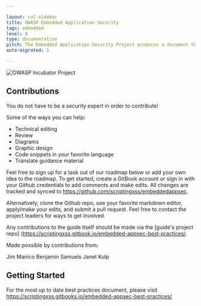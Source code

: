 ```yaml
---

layout: col-sidebar
title: OWASP Embedded Application Security
tags: embedded
level: 0
type: documentation
pitch: The Embedded Application Security Project produces a document that will provide a detailed technical pathway for manufacturers to build secure devices for an increasingly insecure world.
auto-migrated: 1

---
```


![OWASP Incubator Project](https://owasp.org/www-project-cyber-controls-matrix/assets/images/OWASP-Incubator_Project-blue.svg)


## Contributions

You do not have to be a security expert in order to contribute\!

Some of the ways you can help:

  - Technical editing
  - Review
  - Diagrams
  - Graphic design
  - Code snippets in your favorite language
  - Translate guidance material

Feel free to sign up for a task out of our roadmap below or add your own
idea to the roadmap. To get started, create a GitBook account or sign in
with your Github credentials to add comments and make edits. All changes
are tracked and synced to https://github.com/scriptingxss/embeddedappsec. 

Alternatively, clone the Github repo, use your favorite markdown editor, apply/make your edits, and submit a pull request. Feel free to contact the project leaders for ways to get involved.

Any contributions to the guide itself should be made via the [guide's project repo] (https://scriptingxss.gitbook.io/embedded-appsec-best-practices/.

Made possible by contributions from:

Jim Manico
Benjamin Samuels
Janet Kulp

## Getting Started

For the most up to date best practices document, please visit https://scriptingxss.gitbooks.io/embedded-appsec-best-practices/
